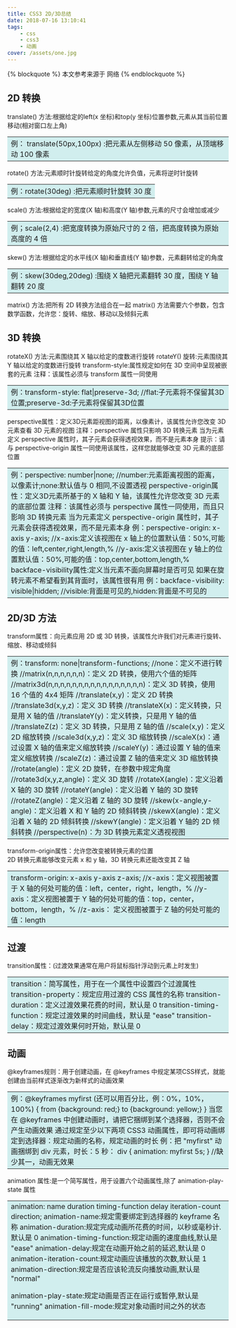 ```yaml
---
title: CSS3 2D/3D总结
date: 2018-07-16 13:10:41
tags: 
    - css
    - css3
    - 动画
cover: /assets/one.jpg
---
```

{% blockquote %}
本文参考来源于 网络
{% endblockquote %}

## 2D 转换
translate() 方法:根据给定的left(x 坐标)和top(y 坐标)位置参数,元素从其当前位置移动(相对窗口左上角)
<table><tr><td bgcolor=#D1EEEE>  例： translate(50px,100px) :把元素从左侧移动 50 像素，从顶端移动 100 像素</td></tr></table>

rotate() 方法:元素顺时针旋转给定的角度允许负值，元素将逆时针旋转
<table><tr><td bgcolor=#D1EEEE>  例：rotate(30deg) :把元素顺时针旋转 30 度</td></tr></table>

scale() 方法:根据给定的宽度(X 轴)和高度(Y 轴)参数,元素的尺寸会增加或减少
<table><tr><td bgcolor=#D1EEEE>  例；scale(2,4) :把宽度转换为原始尺寸的 2 倍，把高度转换为原始高度的 4 倍</td></tr></table>

skew() 方法:根据给定的水平线(X 轴)和垂直线(Y 轴)参数，元素翻转给定的角度
<table><tr><td bgcolor=#D1EEEE>  例：skew(30deg,20deg) :围绕 X 轴把元素翻转 30 度，围绕 Y 轴翻转 20 度</td></tr></table>

matrix() 方法:把所有 2D 转换方法组合在一起
matrix() 方法需要六个参数，包含数学函数，允许您：旋转、缩放、移动以及倾斜元素

## 3D 转换
rotateX() 方法:元素围绕其 X 轴以给定的度数进行旋转
rotateY() 旋转:元素围绕其 Y 轴以给定的度数进行旋转
transform-style:属性规定如何在 3D 空间中呈现被嵌套的元素
注释：该属性必须与 transform 属性一同使用
<table><tr><td bgcolor=#D1EEEE>  例：transform-style: flat|preserve-3d;  //flat:子元素将不保留其3D位置;preserve-3d:子元素将保留其3D位置</td></tr></table>perspective属性：定义3D元素距视图的距离，以像素计，该属性允许您改变 3D 元素查看 3D 元素的视图
注释：perspective 属性只影响 3D 转换元素
当为元素定义 perspective 属性时，其子元素会获得透视效果，而不是元素本身
提示：请与 perspective-origin 属性一同使用该属性，这样您就能够改变 3D 元素的底部位置
<table><tr><td bgcolor=#D1EEEE>  例：perspective: number|none;   //number:元素距离视图的距离，以像素计;none:默认值与 0 相同,不设置透视
perspective-origin属性：定义3D元素所基于的 X 轴和 Y 轴，该属性允许您改变 3D 元素的底部位置
注释：该属性必须与 perspective 属性一同使用，而且只影响 3D 转换元素
当为元素定义 perspective-origin 属性时，其子元素会获得透视效果，而不是元素本身
例：perspective-origin: x-axis y-axis;
    //x-axis:定义该视图在 x 轴上的位置默认值：50%,可能的值：left,center,right,length,%
    //y-axis:定义该视图在 y 轴上的位置默认值：50%,可能的值：top,center,bottom,length,%
backface-visibility属性:定义当元素不面向屏幕时是否可见
如果在旋转元素不希望看到其背面时，该属性很有用
例：backface-visibility: visible|hidden;    //visible:背面是可见的,hidden:背面是不可见的</td></tr></table>

## 2D/3D 方法
transform属性：向元素应用 2D 或 3D 转换，该属性允许我们对元素进行旋转、缩放、移动或倾斜
<table><tr><td bgcolor=#D1EEEE>   例：transform: none|transform-functions;
        //none：定义不进行转换
        //matrix(n,n,n,n,n,n)：定义 2D 转换，使用六个值的矩阵
        //matrix3d(n,n,n,n,n,n,n,n,n,n,n,n,n,n,n,n)：定义 3D 转换，使用 16 个值的 4x4 矩阵	
        //translate(x,y)：定义 2D 转换
        //translate3d(x,y,z)：定义 3D 转换	
        //translateX(x)：定义转换，只是用 X 轴的值
        //translateY(y)：定义转换，只是用 Y 轴的值
        //translateZ(z)：定义 3D 转换，只是用 Z 轴的值	
        //scale(x,y)：定义 2D 缩放转换
        //scale3d(x,y,z)：定义 3D 缩放转换	
        //scaleX(x)：通过设置 X 轴的值来定义缩放转换
        //scaleY(y)：通过设置 Y 轴的值来定义缩放转换
        //scaleZ(z)：通过设置 Z 轴的值来定义 3D 缩放转换	
        //rotate(angle)：定义 2D 旋转，在参数中规定角度
        //rotate3d(x,y,z,angle)：定义 3D 旋转	
        //rotateX(angle)：定义沿着 X 轴的 3D 旋转
        //rotateY(angle)：定义沿着 Y 轴的 3D 旋转
        //rotateZ(angle)：定义沿着 Z 轴的 3D 旋转
        //skew(x-angle,y-angle)：定义沿着 X 和 Y 轴的 2D 倾斜转换
        //skewX(angle)：定义沿着 X 轴的 2D 倾斜转换
        //skewY(angle)：定义沿着 Y 轴的 2D 倾斜转换
        //perspective(n)：为 3D 转换元素定义透视视图
</td></tr></table>

transform-origin属性：允许您改变被转换元素的位置  
2D 转换元素能够改变元素 x 和 y 轴，3D 转换元素还能改变其 Z 轴
<table><tr><td bgcolor=#D1EEEE>   
transform-origin: x-axis y-axis z-axis;
    //x-axis：定义视图被置于 X 轴的何处可能的值：left，center，right，length，%
    //y-axis：定义视图被置于 Y 轴的何处可能的值：top，center，bottom，length，%
    //z-axis：	定义视图被置于 Z 轴的何处可能的值：length
</td></tr></table>

## 过渡
transition属性：(过渡效果通常在用户将鼠标指针浮动到元素上时发生)
<table><tr><td bgcolor=#D1EEEE>   
transition：简写属性，用于在一个属性中设置四个过渡属性
transition-property：规定应用过渡的 CSS 属性的名称
transition-duration：定义过渡效果花费的时间，默认是 0
transition-timing-function：规定过渡效果的时间曲线，默认是 "ease"
transition-delay：规定过渡效果何时开始，默认是 0
</td></tr></table>

## 动画
@keyframes规则：用于创建动画，在 @keyframes 中规定某项CSS样式，就能创建由当前样式逐渐改为新样式的动画效果
<table><tr><td bgcolor=#D1EEEE> 例：@keyframes myfirst (还可以用百分比，例：0%，10%，100%)
{
from {background: red;}
to {background: yellow;}
}
当您在 @keyframes 中创建动画时，请把它捆绑到某个选择器，否则不会产生动画效果
通过规定至少以下两项 CSS3 动画属性，即可将动画绑定到选择器：规定动画的名称，规定动画的时长
例：把 "myfirst" 动画捆绑到 div 元素，时长：5 秒：
div
{
animation: myfirst 5s; } //缺少其一，动画无效果</td></tr></table>

animation 属性:是一个简写属性，用于设置六个动画属性,除了 animation-play-state 属性
<table><tr><td bgcolor=#D1EEEE>   
animation: name duration timing-function delay iteration-count direction;
animation-name:规定需要绑定到选择器的 keyframe 名称
animation-duration:规定完成动画所花费的时间，以秒或毫秒计.默认是 0
animation-timing-function:规定动画的速度曲线,默认是 "ease"
animation-delay:规定在动画开始之前的延迟,默认是 0
animation-iteration-count:规定动画应该播放的次数,默认是 1
animation-direction:规定是否应该轮流反向播放动画,默认是 "normal"

animation-play-state:规定动画是否正在运行或暂停,默认是 "running"
animation-fill-mode:规定对象动画时间之外的状态
</td></tr></table>





